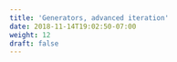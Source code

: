 ```yaml
---
title: 'Generators, advanced iteration'
date: 2018-11-14T19:02:50-07:00
weight: 12
draft: false
---
```


